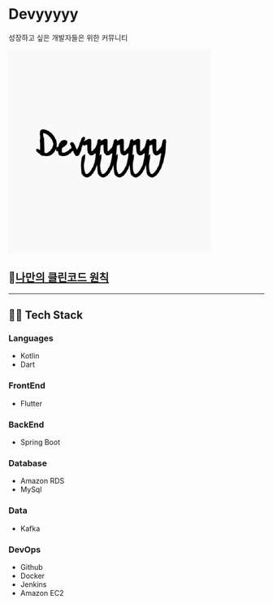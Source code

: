 # Devyyyyy 
성장하고 싶은 개발자들은 위한 커뮤니티

![](https://github.com/Devyyyyy/.github/blob/main/97608721.png)

## 🎉[나만의 클린코드 원칙](https://github.com/Devyyyyy/.github/tree/main/profile/cleancode)


---

## 👨‍💻 Tech Stack
### Languages
* Kotlin
* Dart
### FrontEnd
* Flutter
### BackEnd
* Spring Boot
### Database
* Amazon RDS
* MySql
### Data
* Kafka
### DevOps
* Github
* Docker
* Jenkins
* Amazon EC2
